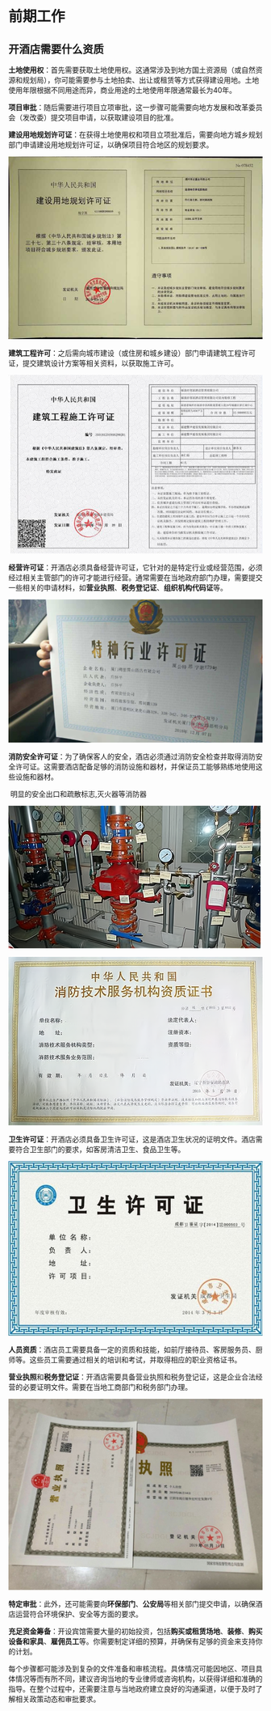 # 前期工作



## 开酒店需要什么资质

**土地使用权**：首先需要获取土地使用权。这通常涉及到地方国土资源局（或自然资源和规划局），你可能需要参与土地拍卖、出让或租赁等方式获得建设用地。土地使用年限根据不同用途而异，商业用途的土地使用年限通常最长为40年。

**项目审批**：随后需要进行项目立项审批，这一步骤可能需要向地方发展和改革委员会（发改委）提交项目申请，以获取建设项目的批准。

**建设用地规划许可证**：在获得土地使用权和项目立项批准后，需要向地方城乡规划部门申请建设用地规划许可证，以确保项目符合地区的规划要求。

![img](img/preWork/u=266561528,1943430758&fm=253&fmt=auto&app=138&f=JPEG.jpeg)

**建筑工程许可**：之后需向城市建设（或住房和城乡建设）部门申请建筑工程许可证，提交建筑设计方案等相关资料，以获取施工许可。

![img](img/preWork/u=3773240202,2392109310&fm=253&fmt=auto&app=138&f=JPEG.jpeg)

**经营许可证**：开酒店必须具备经营许可证，它针对的是特定行业或经营范围，必须经过相关主管部门的许可才能进行经营。通常需要在当地政府部门办理，需要提交一些相关的申请材料，如**营业执照**、**税务登记证**、**组织机构代码证**等。

![img](img/preWork/1365938360.jpg)

**消防安全许可证**：为了确保客人的安全，酒店必须通过消防安全检查并取得消防安全许可证。这需要酒店配备足够的消防设施和器材，并保证员工能够熟练地使用这些设施和器材。

​		明显的安全出口和疏散标志,灭火器等消防器

![img](img/preWork/443bc8bf-aa44-46c1-a82b-aa020241f552.jpeg)

![img](img/preWork/e21f0135-f92d-4502-9fa5-bf62da5db099.jpeg)

**卫生许可证**：开酒店必须具备卫生许可证，这是酒店卫生状况的证明文件。酒店需要符合卫生部门的要求，如客房清洁卫生、食品卫生等。

![img](img/preWork/u=356862993,4122875249&fm=253&fmt=auto&app=138&f=JPEG.jpeg)

**人员资质**：酒店员工需要具备一定的资质和技能，如前厅接待员、客房服务员、厨师等。这些员工需要通过相关的培训和考试，并取得相应的职业资格证书。

**营业执照**和**税务登记证**：开酒店需要具备营业执照和税务登记证，这是企业合法经营的必要证明文件。需要在当地工商部门和税务部门办理。

![img](img/preWork/15fb14a7f4344ed28e1162a235ab6f4a.jpeg)

**特定审批**：此外，还可能需要向**环保部门**、**公安局**等相关部门提交申请，以确保酒店运营符合环境保护、安全等方面的要求。

**充足资金筹备**：开设宾馆需要大量的初始投资，包括**购买或租赁场地**、**装修**、**购买设备和家具**、**雇佣员工**等。你需要制定详细的预算，并确保有足够的资金来支持你的计划。

每个步骤都可能涉及到复杂的文件准备和审核流程。具体情况可能因地区、项目具体情况等而有所不同，建议咨询当地的专业律师或咨询机构，以获得详细和准确的指导。在整个过程中，还需要注意与当地政府建立良好的沟通渠道，以便于及时了解相关政策动态和审批要求。
